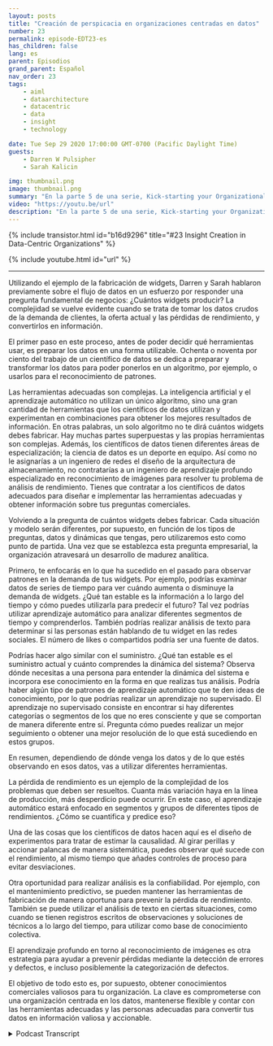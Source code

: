 ```yaml
---
layout: posts
title: "Creación de perspicacia en organizaciones centradas en datos"
number: 23
permalink: episode-EDT23-es
has_children: false
lang: es
parent: Episodios
grand_parent: Español
nav_order: 23
tags:
    - aiml
    - dataarchitecture
    - datacentric
    - data
    - insight
    - technology

date: Tue Sep 29 2020 17:00:00 GMT-0700 (Pacific Daylight Time)
guests:
    - Darren W Pulsipher
    - Sarah Kalicin

img: thumbnail.png
image: thumbnail.png
summary: "En la parte 5 de una serie, Kick-starting your Organizational Transformation to Become Data Centric, Sarah Kalicin, Lead Data Scientist, Intel, y Darren Pulsipher, Chief Solutions Architect, Public Sector, Intel, discuten cómo crear conocimiento utilizando inteligencia artificial y aprendizaje automático en una organización centrada en los datos."
video: "https://youtu.be/url"
description: "En la parte 5 de una serie, Kick-starting your Organizational Transformation to Become Data Centric, Sarah Kalicin, Lead Data Scientist, Intel, y Darren Pulsipher, Chief Solutions Architect, Public Sector, Intel, discuten cómo crear conocimiento utilizando inteligencia artificial y aprendizaje automático en una organización centrada en los datos."
---
```


<div>
{% include transistor.html id="b16d9296" title="#23 Insight Creation in Data-Centric Organizations" %}

{% include youtube.html id="url" %}
</div>

---

Utilizando el ejemplo de la fabricación de widgets, Darren y Sarah hablaron previamente sobre el flujo de datos en un esfuerzo por responder una pregunta fundamental de negocios: ¿Cuántos widgets producir? La complejidad se vuelve evidente cuando se trata de tomar los datos crudos de la demanda de clientes, la oferta actual y las pérdidas de rendimiento, y convertirlos en información.

El primer paso en este proceso, antes de poder decidir qué herramientas usar, es preparar los datos en una forma utilizable. Ochenta o noventa por ciento del trabajo de un científico de datos se dedica a preparar y transformar los datos para poder ponerlos en un algoritmo, por ejemplo, o usarlos para el reconocimiento de patrones.

Las herramientas adecuadas son complejas. La inteligencia artificial y el aprendizaje automático no utilizan un único algoritmo, sino una gran cantidad de herramientas que los científicos de datos utilizan y experimentan en combinaciones para obtener los mejores resultados de información. En otras palabras, un solo algoritmo no te dirá cuántos widgets debes fabricar. Hay muchas partes superpuestas y las propias herramientas son complejas. Además, los científicos de datos tienen diferentes áreas de especialización; la ciencia de datos es un deporte en equipo. Así como no le asignarías a un ingeniero de redes el diseño de la arquitectura de almacenamiento, no contratarías a un ingeniero de aprendizaje profundo especializado en reconocimiento de imágenes para resolver tu problema de análisis de rendimiento. Tienes que contratar a los científicos de datos adecuados para diseñar e implementar las herramientas adecuadas y obtener información sobre tus preguntas comerciales.

Volviendo a la pregunta de cuántos widgets debes fabricar. Cada situación y modelo serán diferentes, por supuesto, en función de los tipos de preguntas, datos y dinámicas que tengas, pero utilizaremos esto como punto de partida. Una vez que se establezca esta pregunta empresarial, la organización atravesará un desarrollo de madurez analítica.

Primero, te enfocarás en lo que ha sucedido en el pasado para observar patrones en la demanda de tus widgets. Por ejemplo, podrías examinar datos de series de tiempo para ver cuándo aumenta o disminuye la demanda de widgets. ¿Qué tan estable es la información a lo largo del tiempo y cómo puedes utilizarla para predecir el futuro? Tal vez podrías utilizar aprendizaje automático para analizar diferentes segmentos de tiempo y comprenderlos. También podrías realizar análisis de texto para determinar si las personas están hablando de tu widget en las redes sociales. El número de likes o compartidos podría ser una fuente de datos.

Podrías hacer algo similar con el suministro. ¿Qué tan estable es el suministro actual y cuánto comprendes la dinámica del sistema? Observa dónde necesitas a una persona para entender la dinámica del sistema e incorpora ese conocimiento en la forma en que realizas tus análisis. Podría haber algún tipo de patrones de aprendizaje automático que te den ideas de conocimiento, por lo que podrías realizar un aprendizaje no supervisado. El aprendizaje no supervisado consiste en encontrar si hay diferentes categorías o segmentos de los que no eres consciente y que se comportan de manera diferente entre sí. Pregunta cómo puedes realizar un mejor seguimiento o obtener una mejor resolución de lo que está sucediendo en estos grupos.

En resumen, dependiendo de dónde venga los datos y de lo que estés observando en esos datos, vas a utilizar diferentes herramientas.

La pérdida de rendimiento es un ejemplo de la complejidad de los problemas que deben ser resueltos. Cuanta más variación haya en la línea de producción, más desperdicio puede ocurrir. En este caso, el aprendizaje automático estará enfocado en segmentos y grupos de diferentes tipos de rendimientos. ¿Cómo se cuantifica y predice eso?

Una de las cosas que los científicos de datos hacen aquí es el diseño de experimentos para tratar de estimar la causalidad. Al girar perillas y accionar palancas de manera sistemática, puedes observar qué sucede con el rendimiento, al mismo tiempo que añades controles de proceso para evitar desviaciones.

Otra oportunidad para realizar análisis es la confiabilidad. Por ejemplo, con el mantenimiento predictivo, se pueden mantener las herramientas de fabricación de manera oportuna para prevenir la pérdida de rendimiento. También se puede utilizar el análisis de texto en ciertas situaciones, como cuando se tienen registros escritos de observaciones y soluciones de técnicos a lo largo del tiempo, para utilizar como base de conocimiento colectiva.

El aprendizaje profundo en torno al reconocimiento de imágenes es otra estrategia para ayudar a prevenir pérdidas mediante la detección de errores y defectos, e incluso posiblemente la categorización de defectos.

El objetivo de todo esto es, por supuesto, obtener conocimientos comerciales valiosos para tu organización. La clave es comprometerse con una organización centrada en los datos, mantenerse flexible y contar con las herramientas adecuadas y las personas adecuadas para convertir tus datos en información valiosa y accionable.



<details>
<summary> Podcast Transcript </summary>

<p></p>

</details>
